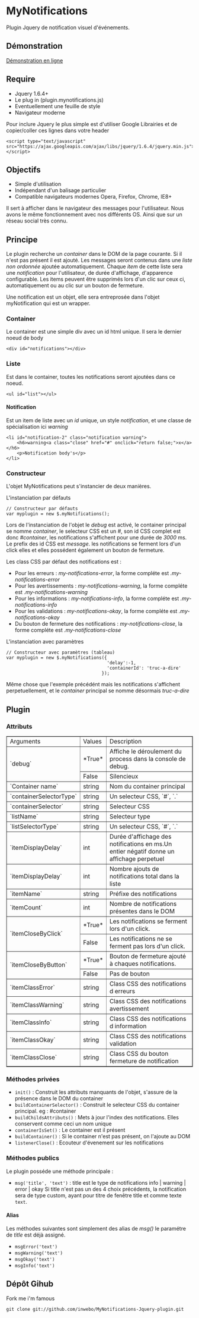 # MyNotifications

Plugin Jquery de notification visuel d'événements.

## Démonstration

[Démonstration en ligne](http://www.inwebo.net/demo/plugin.mynotifications)

## Require

* Jquery 1.6.4+
* Le plug in (plugin.mynotifications.js)
* Eventuellement une feuille de style
* Navigateur moderne


Pour inclure Jquery le plus simple est d'utiliser Google Librairies et de copier/coller ces lignes dans votre header

    <script type="text/javascript" src="https://ajax.googleapis.com/ajax/libs/jquery/1.6.4/jquery.min.js"></script>

## Objectifs

* Simple d'utilisation
* Indépendant d'un balisage particulier
* Compatible navigateurs modernes Opera, Firefox, Chrome, IE8+

Il sert à afficher dans le navigateur des messages pour l'utilisateur. Nous avons le même fonctionnement avec nos différents OS. Ainsi que sur un réseau social très connu.

## Principe

Le plugin recherche un *container* dans le DOM de la page courante. Si il n'est pas présent il est ajouté. Les messages seront contenus 
dans une *liste non ordonnée* ajoutée automatiquement. Chaque *item* de cette liste sera une *notification* pour l'utilisateur, de durée d'affichage,
d'apparence configurable. Les items peuvent être supprimés lors d'un clic sur ceux ci, automatiquement ou au clic sur un bouton de fermeture.

Une notification est un objet, elle sera entreprosée dans l'objet myNotification qui est un wrapper.

### Container

Le container est une simple div avec un id html unique. Il sera le dernier noeud de body

    <div id="notifications"></div>

### Liste

Est dans le container, toutes les notifications seront ajoutées dans ce noeud.

    <ul id="list"></ul>

#### Notification

Est un item de liste avec un *id* unique, un style *notification*, et une classe de 
spécialisation ici *warning*

    <li id="notification-2" class="notification warning">
        <h6>warning<a class="close" href="#" onclick="return false;">x</a></h6>
        <p>Notification body's</p>
    </li>

### Constructeur

L'objet MyNotifications peut s'instancier de deux manières.

L'instanciation par défauts

    // Constructeur par défauts
    var myplugin = new $.myNotifications();

Lors de l'instanciation de l'objet le *debug* est activé, le container principal se nomme *container*,
le selecteur CSS est un *#*, son id CSS complet est donc *#container*, les notifications s'affichent pour une
durée de *3000* ms. Le prefix des id CSS est *message*. les notifications se ferment lors d'un click elles et elles possédent également un bouton de fermeture.

Les class CSS par défaut des notifications est :

* Pour les erreurs : *my-notifications-error*, la forme compléte est *.my-notifications-error*
* Pour les avertissements : *my-notifications-warning*, la forme compléte est *.my-notifications-warning*
* Pour les informations : *my-notifications-info*, la forme compléte est *.my-notifications-info*
* Pour les validations : *my-notifications-okay*, la forme compléte est *.my-notifications-okay*
* Du bouton de fermeture des notifications : *my-notifications-close*, la forme compléte est *.my-notifications-close*

L'instanciation avec paramètres

    // Constructeur avec paramètres (tableau)
    var myplugin = new $.myNotifications({
                                          'delay':-1,
                                          'containerId': 'truc-a-dire'
                                        });
    									 
Même chose que l'exemple précédént mais les notifications s'affichent perpetuellement, et le *container* principal se nomme désormais *truc-a-dire*

## Plugin

### Attributs
 <table border="1" bordercolor="" style="background-color:" width="" cellpadding="3" cellspacing="3">
	<tr>
		<td>Arguments</td>
		<td>Values</td>
		<td>Description</td>
	</tr>
	<tr>
		<td rowspan="2">`debug`</td>
		<td>*True*</td>
		<td>Affiche le déroulement du process dans la console de debug.</td>
	</tr>
	<tr>
		<td>False</td>
		<td>Silencieux</td>
	</tr>
	<tr>
		<td>`Container name`</td>
		<td>string</td>
		<td>Nom du container principal</td>
	</tr>
	<tr>
		<td>`containerSelectorType`</td>
		<td>string</td>
		<td>Un selecteur CSS, `#`, `.`</td>
	</tr>
	<tr>
		<td>`containerSelector`</td>
		<td>string</td>
		<td>Selecteur CSS</td>
	</tr>
	<tr>
		<td>`listName`</td>
		<td>string</td>
		<td>Selecteur type</td>
	</tr>
	<tr>
		<td>`listSelectorType`</td>
		<td>string</td>
		<td>Un selecteur CSS, `#`, `.`</td>
	</tr>
	<tr>
		<td>`itemDisplayDelay`</td>
		<td>int</td>
		<td>Durée d'affichage des notifications en ms.Un entier négatif donne un affichage perpetuel</td>
	</tr>
	<tr>
		<td>`itemDisplayDelay`</td>
		<td>int</td>
		<td>Nombre ajouts de notifications total dans la liste</td>
	</tr>
	<tr>
		<td>`itemName`</td>
		<td>string</td>
		<td>Préfixe des notifications</td>
	</tr>
	<tr>
		<td>`itemCount`</td>
		<td>int</td>
		<td>Nombre de notifications présentes dans le DOM</td>
	</tr>
	<tr>
		<td rowspan="2">`itemCloseByClick`</td>
		<td>*True*</td>
		<td>Les notifications se ferment lors d'un click.</td>
	</tr>
	<tr>
		<td>False</td>
		<td>Les notifications ne se ferment pas lors d'un click.</td>
	</tr>
	<tr>
		<td rowspan="2">`itemCloseByButton`</td>
		<td>*True*</td>
		<td>Bouton de fermeture ajouté à chaques notifications.</td>
	</tr>
	<tr>
		<td>False</td>
		<td>Pas de bouton</td>
	</tr>
	<tr>
		<td>`itemClassError`</td>
		<td>string</td>
		<td>Class CSS des notifications d erreurs</td>
	</tr>
	<tr>
		<td>`itemClassWarning`</td>
		<td>string</td>
		<td>Class CSS des notifications avertissement</td>
	</tr>
	<tr>
		<td>`itemClassInfo`</td>
		<td>string</td>
		<td>Class CSS des notifications d information</td>
	</tr>
	<tr>
		<td>`itemClassOkay`</td>
		<td>string</td>
		<td>Class CSS des notifications validation</td>
	</tr>
	<tr>
		<td>`itemClassClose`</td>
		<td>string</td>
		<td>Class CSS du bouton fermeture de notification</td>
	</tr>
</table>
	
### Méthodes privées

* `init()` : Construit les attributs manquants de l'objet, s'assure de la présence dans le DOM
           du container
* `buildContainerSelector()` : Construit le selecteur CSS du container principal.
                             eg : #container                             
* `buildChildsAttributs()` : Mets à jour l'index des notifications. Elles conservent comme ceci un nom
                           unique
* `containerIsSet()` : Le container est il présent
* `buildContainer()` : Si le container n'est pas présent, on l'ajoute au DOM
* `listenerClose()` : Ecouteur d'évenement sur les notifications

### Méthodes publics

Le plugin posséde une méthode principale :

* `msg('title', 'text')` : title est le type de notifications info | warning | error | okay
                         Si title n'est pas un des 4 choix précédents, la notification sera de type
                         custom, ayant pour titre de fenêtre title et comme texte `text`.


#### Alias

Les méthodes suivantes sont simplement des alias de *msg()* le paramétre de *title* est déjà assigné.

* `msgError('text')`
* `msgWarning('text')`
* `msgOkay('text')`
* `msgInfo('text')`

## Dépôt Gihub

Fork me i'm famous

    git clone git://github.com/inwebo/MyNotifications-Jquery-plugin.git